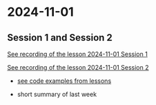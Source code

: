 # 2024-11-01

## Session 1 and Session 2

[See recording of the lesson 2024-11-01 Session 1](h)

[See recording of the lesson 2024-11-01 Session 2]()

- [see code examples from lessons](codes-in-lesson-2024-11-01)

- short summary of last week
